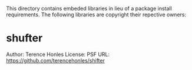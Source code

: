 This directory contains embeded libraries in lieu of a package install requirements.
The following libraries are copyright their repective owners:

shufter
=======

Author: Terence Honles
License: PSF
URL: https://github.com/terencehonles/shifter
